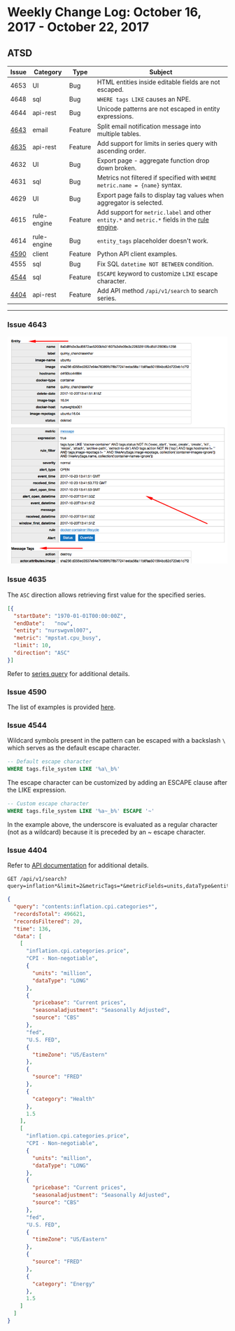 Weekly Change Log: October 16, 2017 - October 22, 2017
==================================================

## ATSD

| Issue| Category    | Type    | Subject              |
|------|-------------|---------|----------------------|
| 4653 |UI| Bug | HTML entities inside editable fields are not escaped. |
| 4648 | sql | Bug | `WHERE tags LIKE` causes an NPE. |
| 4644 | api-rest | Bug | Unicode patterns are not escaped in entity expressions. |
| [4643](#issue-4643) | email | Feature | Split email notification message into multiple tables. |
| [4635](#issue-4635) | api-rest | Feature | Add support for limits in series query with ascending order. |
| 4632 |UI| Bug | Export page - aggregate function drop down broken. |
| 4631 | sql | Bug | Metrics not filtered if specified with `WHERE metric.name = {name}` syntax. |
| 4629 |UI| Bug | Export page fails to display tag values when aggregator is selected. |
| 4615 | rule-engine | Feature | Add support for `metric.label` and other `entity.*` and `metric.*` fields in the [rule engine](../../rule-engine/expression.md). |
| 4614 | rule-engine | Bug | `entity_tags` placeholder doesn't work. |
| [4590](#issue-4590) | client | Feature | Python API client examples. |
| 4555 | sql | Bug | Fix SQL `datetime NOT BETWEEN` condition. |
| [4544](#issue-4544) | sql | Feature | `ESCAPE` keyword to customize `LIKE` escape character. |
| [4404](#issue-4404) | api-rest | Feature | Add API method `/api/v1/search` to search series. |

---

### Issue 4643

![](Images/email_split.png)

### Issue 4635

The `ASC` direction allows retrieving first value for the specified series.

```json
[{
  "startDate": "1970-01-01T00:00:00Z",
  "endDate":   "now",
  "entity": "nurswgvml007",
  "metric": "mpstat.cpu_busy",
  "limit": 10,
  "direction": "ASC"
}]
```

Refer to [series query](../../api/data/series/query.md#control-filter-fields) for additional details.

### Issue 4590

The list of examples is provided [here](https://github.com/axibase/atsd-api-python#examples).

### Issue 4544

Wildcard symbols present in the pattern can be escaped with a backslash `\` which serves as the default escape character.

```sql
-- Default escape character
WHERE tags.file_system LIKE '%a\_b%'
```

The escape character can be customized by adding an ESCAPE clause after the LIKE expression.

```sql
-- Custom escape character
WHERE tags.file_system LIKE '%a~_b%' ESCAPE '~'
```

In the example above, the underscore is evaluated as a regular character (not as a wildcard) because it is preceded by an ~ escape character.

### Issue 4404

Refer to [API documentation](../../api/meta/misc/search.md) for additional details.

```
GET /api/v1/search?query=inflation*&limit=2&metricTags=*&metricFields=units,dataType&entityTags=*&entityFields=timeZone
```

```json
{
  "query": "contents:inflation.cpi.categories*",
  "recordsTotal": 496621,
  "recordsFiltered": 20,
  "time": 136,
  "data": [
    [
      "inflation.cpi.categories.price",
      "CPI - Non-negotiable",
      {
        "units": "million",
        "dataType": "LONG"
      },			
      {
        "pricebase": "Current prices",
        "seasonaladjustment": "Seasonally Adjusted",
        "source": "CBS"
      },
      "fed",
      "U.S. FED",
      {
        "timeZone": "US/Eastern"
      },				
      {
        "source": "FRED"
      },
      {
        "category": "Health"
      },
      1.5
    ],
    [
      "inflation.cpi.categories.price",
      "CPI - Non-negotiable",
      {
        "units": "million",
        "dataType": "LONG"
      },			
      {
        "pricebase": "Current prices",
        "seasonaladjustment": "Seasonally Adjusted",
        "source": "CBS"
      },
      "fed",
      "U.S. FED",
      {
        "timeZone": "US/Eastern"
      },				
      {
        "source": "FRED"
      },
      {
        "category": "Energy"
      },
      1.5
    ]
  ]
}
```
